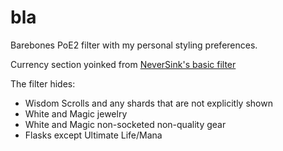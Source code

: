 # bla
Barebones PoE2 filter with my personal styling preferences.

Currency section yoinked from [NeverSink's basic filter](https://github.com/NeverSinkDev/NeverSink-PoE2litefilter)

The filter hides:
- Wisdom Scrolls and any shards that are not explicitly shown
- White and Magic jewelry
- White and Magic non-socketed non-quality gear
- Flasks except Ultimate Life/Mana
